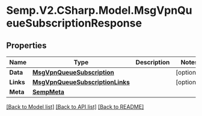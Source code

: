 # Semp.V2.CSharp.Model.MsgVpnQueueSubscriptionResponse
## Properties

Name | Type | Description | Notes
------------ | ------------- | ------------- | -------------
**Data** | [**MsgVpnQueueSubscription**](MsgVpnQueueSubscription.md) |  | [optional] 
**Links** | [**MsgVpnQueueSubscriptionLinks**](MsgVpnQueueSubscriptionLinks.md) |  | [optional] 
**Meta** | [**SempMeta**](SempMeta.md) |  | 

[[Back to Model list]](../README.md#documentation-for-models) [[Back to API list]](../README.md#documentation-for-api-endpoints) [[Back to README]](../README.md)

